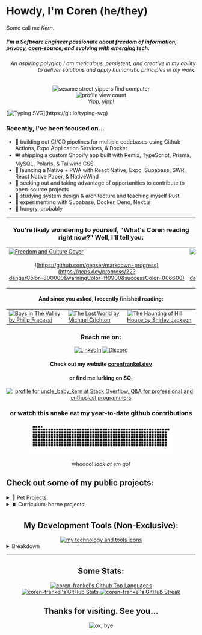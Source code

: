 # Howdy, I'm Coren (he/they)

<p>Some call me <em>Kern</em>.</p>
<h5>
  I'm a Software Engineer passionate about freedom of information, privacy, open-source, and evolving with emerging tech.
</h5>
<h6 align=end>
  An aspiring polyglot, I am meticulous, persistent, and creative in my ability to deliver solutions and apply humanistic principles in my work.
</h6>
<div align="center">
  <img alt="sesame street yippers find computer" src="https://i.giphy.com/media/GsiBgbwZAsWsg/giphy.webp"/>
  <br/>
  <img src="https://komarev.com/ghpvc/?username=coren-frankel&label=Profile%20View%20Count&color=4CC733&style=plastic" alt="profile view count" />
  <br/>
  <caption>Yipp, yipp!</caption>
</div>

[![Typing SVG](https://readme-typing-svg.demolab.com/?pause=500&color=F70000&width=1000&vCenter=true&lines=Interests:+Film,+Literature,+Art,+Philosophy,+Music,+Puzzles,+Lists...;Genres:+Horror,+Sci-Fi,+Fantasy,+Satire,+Drama,+Mystery,+Suspense...;Games:+puzzle-based,+story-driven,+role-playing,+survival-horror...;Tunes:+Folk,+Punk,+R%26B,+Lo-Fi,+Shoegaze,+Indie,+Hardcore,+Hip-Hop,+Snake+Jazz...;All+work+and+no+play+makes+Kern+a+dull+something,+something.+Yada,+yada,+yada...)](https://git.io/typing-svg)

### Recently, I've been focused on...
- 🪈 building out CI/CD pipelines for multiple codebases using Github Actions, Expo Application Services, & Docker
- 🎟️ shipping a custom Shopify app built with Remix, TypeScript, Prisma, MySQL, Polaris, & Tailwind CSS
- 📱 launcing a Native + PWA with React Native, Expo, Supabase, SWR, React Native Paper, & NativeWind
- 🔭 seeking out and taking advantage of opportunities to contribute to open-source projects
- 🧰 studying system design & architecture and teaching myself Rust
- 🧫 experimenting with Supabase, Docker, Deno, Next.js
- 🥯 hungry, probably


<hr/>
<h3 align=center>You're likely wondering to yourself, "What's Coren reading right now?" Well, I'll tell you:</h3>
<table align=center>
  <tr>
    <!--   <td>
    <a href="https://www.packtpub.com/en-us/product/building-production-grade-web-applications-with-supabase-9781837630684">
    <img src="https://content.packt.com/_/image/original/B19648/cover_image_large.jpg" alt="Building Production-Grade Web Applications with Supabase by David Lorenz" height="200"/>
    </a>
    </td> -->
    <td>
      <a href="https://archive.org/details/freedomculture0000dewe/page/n7/mode/1up">
        <img src="https://books.google.com/books/content?id=TFQvAAAAYAAJ&printsec=frontcover&img=1&zoom=1&imgtk=AFLRE72WtIVKK-NRLLkC5oZfmyjcZI0Iyg8yKGff2QokKSrdY4yTWqecGDlBKiKBT0wWX8oBQBcWVZoVq37E7Ad5fBX9J04iOWvdrEC62e9Kkn5PZnXeHLxu-T-g94I3y5asUQFt2eBv" alt="Freedom and Culture Cover" height="200">
      </a>
    </td>
    <td>
      <a href="https://share.libbyapp.com/title/9174747">
        <img src="https://img1.od-cdn.com/ImageType-100/2390-1/{17593155-2DED-46F4-9B13-9A939A761C9D}IMG100.JPG" alt="All The Sinners Bleed by S.A. Cosby" height="200"/>
      </a>
    </td>
  </tr>
  <tr>
    <td align=center>
      
![https://github.com/gepser/markdown-progress](https://geps.dev/progress/22?dangerColor=800000&warningColor=ff9900&successColor=006600)

  </td>
  <td align=center>

![https://github.com/gepser/markdown-progress](https://geps.dev/progress/18?dangerColor=800000&warningColor=ff9900&successColor=006600)

  </td>
  </tr>
  
</table>

<h4 align=center>And since you asked, I recently finished reading:</h4>
<table align=center>
  <tr>
  <td><!-- Boys in the Valley by Philip Fracassi -->
  <a href="https://share.libbyapp.com/title/9174761">
    <img src="https://img2.od-cdn.com/ImageType-100/2390-1/%7BBEFB9566-12F8-46A9-9D63-691003D6AF55%7DIMG100.JPG" alt="Boys In The Valley by Philip Fracassi" height="150"/>
  </a>
  </td>
  <!-- The Lost World by Michael Crichton -->
  <td>
    <a href="https://share.libbyapp.com/title/5591">
      <img src="https://img2.od-cdn.com/ImageType-100/0111-1/%7B395E66B7-9771-46F4-B7C0-29F076A6BCD5%7DImg100.jpg" alt="The Lost World by Michael Crichton" height="150"/>
    </a>
  </ <!-- The Haunting of Hill House by Shirley Jackson -->
  <td>
  <a href="https://share.libbyapp.com/title/543173">
    <img src="https://img1.od-cdn.com/ImageType-100/1523-1/%7BB2D9A47E-4B69-480B-AB38-E95A15B49FFD%7DImg100.jpg" alt="The Haunting of Hill House by Shirley Jackson" height=150"/>
  </a>
  </td>
  </tr>
</table>
<div align="center">
  
### Reach me on:
[![LinkedIn](https://img.shields.io/badge/LinkedIn-0077B5?style=plastic&logo=linkedin&logoColor=white)](https://linkedin.com/in/coren-frankel)
[![Discord](https://img.shields.io/badge/Discord-black?style=plastic&logo=discord&logoColor=white&labelColor=5865F2)](https://discordapp.com/users/uncle_baby_kern#8432)

#### Check out my website [corenfrankel.dev](https://corenfrankel.dev)

#### or find me lurking on SO:

<a href="https://stackoverflow.com/users/19356052/uncle-baby-kern"><img src="https://stackoverflow.com/users/flair/19356052.png?theme=hotdog" width="208" height="58" alt="profile for uncle_baby_kern at Stack Overflow, Q&amp;A for professional and enthusiast programmers" title="profile for uncle_baby_kern at Stack Overflow, Q&amp;A for professional and enthusiast programmers"></a>
</div>
  


<div align=center>
  
### or watch this snake eat my year-to-date github contributions
  <picture>
  <source media="(prefers-color-scheme: light)" srcset="https://raw.githubusercontent.com/coren-frankel/coren-frankel/output/github-contribution-grid-snake.svg">
  <source media="(prefers-color-scheme: dark)" srcset="https://raw.githubusercontent.com/coren-frankel/coren-frankel/output/github-contribution-grid-snake-dark.svg">
  <img src="https://raw.githubusercontent.com/coren-frankel/coren-frankel/output/github-contribution-grid-snake-dark.svg" alt="snake eating my contributions, dang it!" width="75%" title="hungry snake">
</picture>
    <p>whoooo! <em>look at em go!</em></p>
</div>

## Check out some of my public projects:

<details>
  <summary>🦫 Pet Projects:</summary>

  + 📦 [*culinary-unit-abbreviation*](https://www.npmjs.com/package/culinary-unit-abbreviation) - lightweight and tested npm library that converts culinary unit strings into their corresponding abbreviations
    - TypeScript/Jest/npm
    - [*repository*](https://github.com/coren-frankel/culinary-unit-abbreviation)
  + 📝 [*WebDev Flashcards*](https://webdev-flashcards.vercel.app/) - An open-source Web Developer study tool deployed on Vercel
    - JavaScript Full Stack (Node.js, React, Express, MongoDB)
    - [*repository*](https://github.com/m-smith15/webdev_flashcards)
  + 🕹️ [*NinjaSweeper*](https://coren-frankel.github.io/NinjaSweeper/) - Minesweeper clone hosted with GitHub Pages
    - Vanilla JavaScript/CSS/HTML
    - [*repository*](https://github.com/coren-frankel/NinjaSweeper)
  
</details>
<details>
  <summary>⏸️ Curriculum-borne projects:</summary>
  
  + 🍔 *GetYum* - A spoonacular API-fueled Recipe-to-Grocery List app with Spotify Web player integration
    - ![Java](https://img.shields.io/badge/Java-ED8B00?style=for-the-badge&logo=openjdk&logoColor=white) ![Spring](https://img.shields.io/badge/Spring-6DB33F?style=for-the-badge&logo=spring&logoColor=white) ![React](https://img.shields.io/badge/React-20232A?style=for-the-badge&logo=react&logoColor=61DAFB) ![MySQL](https://img.shields.io/badge/MySQL-005C84?style=for-the-badge&logo=mysql&logoColor=white) ![MaterialUI](https://img.shields.io/badge/Material--UI-0081CB?style=for-the-badge&logo=material-ui&logoColor=white)
    - [*GetYum Repo*](https://github.com/richzarate1997/recipe_routers#readme) 
  + 📈 VolatilitySurf - Stock Options Volatility Surface Trading Tool 
    - ![Java](https://img.shields.io/badge/Java-ED8B00?style=for-the-badge&logo=openjdk&logoColor=white) ![Spring](https://img.shields.io/badge/Spring-6DB33F?style=for-the-badge&logo=spring&logoColor=white) ![MySQL](https://img.shields.io/badge/MySQL-005C84?style=for-the-badge&logo=mysql&logoColor=white)
    - [VolatilitySurf Repo](https://github.com/coren-frankel/VolatilitySurf)
  + 🤧 *LookAchoo* - Geolocal Sneeze Context App
    - ![JavaScript](https://img.shields.io/badge/JavaScript-F7DF1E?style=for-the-badge&logo=javascript&logoColor=black) ![Express.JS](https://img.shields.io/badge/Express.js-404D59?style=for-the-badge) ![React](https://img.shields.io/badge/React-20232A?style=for-the-badge&logo=react&logoColor=61DAFB) ![Node](https://img.shields.io/badge/Node.js-43853D?style=for-the-badge&logo=node.js&logoColor=white) ![MongoDB](https://img.shields.io/badge/MongoDB-4EA94B?style=for-the-badge&logo=mongodb&logoColor=white) 
    - [*LookAchoo Repo*](https://github.com/coren-frankel/LookAchoo")
  + 🍳 *piqr* - Random Recipe CRUD App
    - ![Python](https://img.shields.io/badge/Python-3776AB?style=for-the-badge&logo=python&logoColor=white) ![JavaScript](https://img.shields.io/badge/JavaScript-F7DF1E?style=for-the-badge&logo=javascript&logoColor=black) ![HTML](https://img.shields.io/badge/HTML5-E34F26?style=for-the-badge&logo=html5&logoColor=white
) ![Bootstrap](https://img.shields.io/badge/Bootstrap-563D7C?style=for-the-badge&logo=bootstrap&logoColor=white
) ![Flask](https://img.shields.io/badge/Flask-000000?style=for-the-badge&logo=flask&logoColor=white) ![MySQL](https://img.shields.io/badge/MySQL-005C84?style=for-the-badge&logo=mysql&logoColor=white)
    - [*piqr Repo*](https://github.com/coren-frankel/meal_picker)
  
</details>


<div align=center>

## My Development Tools (Non-Exclusive):
  
  <a href="https://github.com/LelouchFR/skill-icons">
    <img alt="my technology and tools icons" src="https://go-skill-icons.vercel.app/api/icons?i=html,css,md,js,ts,py,java,yaml,react,reactnative,remix,express,nodejs,flask,spring,npm,pnpm,maven,prisma,sqla,mongoose,graphql,vscode,idea,androidstudio,xcode,postman,figma,jest,vitest,regex,babel,tailwind,bootstrap,materialui,vite,sqlite,mysql,postgres,redis,supabase,mongodb,digitalocean,shopify,docker,ngrok,cloudflare,vercel,nginx,gcp,git,github,githubactions,linux,apple,ubuntu&perline=8&theme=auto" />
  </a>
</div>
  <details>
    <summary>Breakdown</summary>
    <div align=center>
    <details>
      <summary>Languages:</summary>
      <p>HTML, CSS, GraphQL, JavaScript, TypeScript, Python, Java, Markdown</p>
    </details>
    <details>
      <summary>Frameworks & Runtimes:</summary>
      <p>Expo, Flask, Node.js, React, Remix, React Native, Spring, Supabase</p>
    </details>
    <details>
      <summary>Dependency Management & Build Tools:</summary>
      <p>npm, pnpm, Maven, Pipenv, Vite, Babel, Tomcat, Docker</p>
    </details>
    <details>
      <summary>Style Libraries:</summary>
      <p>Tailwind CSS, Bootstrap, Material UI</p>
    </details>
    <details>
      <summary>IDEs:</summary>
      <p>VS Code, IntelliJ Idea, Android Studio, XCode, Postman</p>
    </details>
    <details>
      <summary>OS:</summary>
      <p>Android, iOS, Linux, MacOS</p>
    </details>
    <details>
      <summary>Developer Tools:</summary>
      <p>Cloudflare, Figma, Git, Github, Github Actions, Ngrok</p>
    </details>
    <details>
      <summary>ORMs, ODMs, Middlewares, & Data Persistence Tools:</summary>
      <p>JPA, JDBC, Mongoose, Prisma, SqlAlchemy</p>
    </details>
    <details>
      <summary>Databases:</summary>
      <p>MySQL, MongoDB, PostgreSQL, Redis, SQLite</p>
    </details>
    <details>
      <summary>Cloud Providers:</summary>
      <p>Vercel, Digital Ocean, GCP, AWS</p>
    </details>
    </div>
  </details>
<hr/>
<div align="center">

## Some Stats:

  <a href="https://github.com/anuraghazra/github-readme-stats">
  <div>
      <img alt="coren-frankel's Github Top Languages" src="https://github-readme-stats.coren-frankel.vercel.app/api/top-langs/?username=coren-frankel&layout=donut-vertical&theme=merko&size_weight=0.5&count_weight=0.5" />
  </div>
  <img alt="coren-frankel's GitHub Stats" src="https://github-readme-stats.coren-frankel.vercel.app/api?username=coren-frankel&theme=dracula&show_icons=true&show_private=true" />
  </a>
  <a href="https://github.com/DenverCoder1/github-readme-streak-stats">
    <img src="https://github-readme-streak-stats-pi-sable.vercel.app/?user=coren-frankel&theme=ambient-gradient&exclude_days=Sun%2CSat" alt="coren-frankel's GitHub Streak" />
  </a>
</div>

<div align=center>
  
  ## Thanks for visiting. See you...
  
  <img src="https://media3.giphy.com/media/m9eG1qVjvN56H0MXt8/giphy.gif" alt="ok, bye" />
</div>
